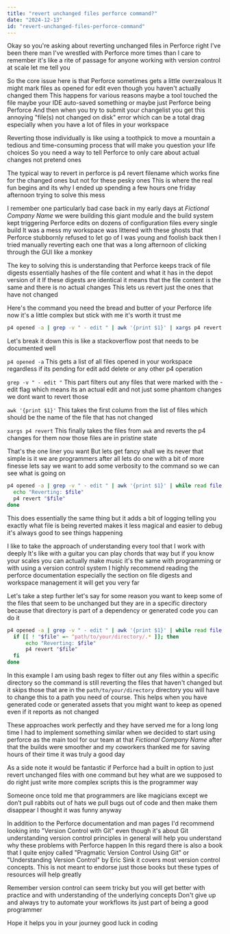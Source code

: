 ```yaml
---
title: "revert unchanged files perforce command?"
date: "2024-12-13"
id: "revert-unchanged-files-perforce-command"
---
```


Okay so you're asking about reverting unchanged files in Perforce right I've been there man I've wrestled with Perforce more times than I care to remember it's like a rite of passage for anyone working with version control at scale let me tell you

So the core issue here is that Perforce sometimes gets a little overzealous It might mark files as opened for edit even though you haven't actually changed them This happens for various reasons maybe a tool touched the file maybe your IDE auto-saved something or maybe just Perforce being Perforce And then when you try to submit your changelist you get this annoying "file(s) not changed on disk" error which can be a total drag especially when you have a lot of files in your workspace

Reverting those individually is like using a toothpick to move a mountain a tedious and time-consuming process that will make you question your life choices So you need a way to tell Perforce to only care about actual changes not pretend ones

The typical way to revert in perforce is p4 revert filename which works fine for the changed ones but not for these pesky ones This is where the real fun begins and its why I ended up spending a few hours one friday afternoon trying to solve this mess

I remember one particularly bad case back in my early days at *Fictional Company Name* we were building this giant module and the build system kept triggering Perforce edits on dozens of configuration files every single build It was a mess my workspace was littered with these ghosts that Perforce stubbornly refused to let go of I was young and foolish back then I tried manually reverting each one that was a long afternoon of clicking through the GUI like a monkey

The key to solving this is understanding that Perforce keeps track of file digests essentially hashes of the file content and what it has in the depot version of it If these digests are identical it means that the file content is the same and there is no actual changes This lets us revert just the ones that have not changed

Here's the command you need the bread and butter of your Perforce life now it's a little complex but stick with me it's worth it trust me

```bash
p4 opened -a | grep -v " - edit " | awk '{print $1}' | xargs p4 revert
```

Let's break it down this is like a stackoverflow post that needs to be documented well

`p4 opened -a` This gets a list of all files opened in your workspace regardless if its pending for edit add delete or any other p4 operation

`grep -v " - edit "` This part filters out any files that were marked with the - edit flag which means its an actual edit and not just some phantom changes we dont want to revert those

`awk '{print $1}'` This takes the first column from the list of files which should be the name of the file that has not changed

`xargs p4 revert` This finally takes the files from `awk` and reverts the p4 changes for them now those files are in pristine state

That's the one liner you want But lets get fancy shall we its never that simple is it we are programmers after all lets do one with a bit of more finesse lets say we want to add some verbosity to the command so we can see what is going on

```bash
p4 opened -a | grep -v " - edit " | awk '{print $1}' | while read file; do
  echo "Reverting: $file"
  p4 revert "$file"
done
```

This does essentially the same thing but it adds a bit of logging telling you exactly what file is being reverted makes it less magical and easier to debug it's always good to see things happening

I like to take the approach of understanding every tool that I work with deeply It's like with a guitar you can play chords that way but if you know your scales you can actually make music it's the same with programming or with using a version control system I highly recommend reading the perforce documentation especially the section on file digests and workspace management it will get you very far

Let's take a step further let's say for some reason you want to keep some of the files that seem to be unchanged but they are in a specific directory because that directory is part of a dependency or generated code you can do it

```bash
p4 opened -a | grep -v " - edit " | awk '{print $1}' | while read file; do
  if [[ ! "$file" =~ ^path/to/your/directory/.* ]]; then
      echo "Reverting: $file"
      p4 revert "$file"
  fi
done
```

In this example I am using bash regex to filter out any files within a specific directory so the command is still reverting the files that haven't changed but it skips those that are in the `path/to/your/directory` directory you will have to change this to a path you need of course.
This helps when you have generated code or generated assets that you might want to keep as opened even if it reports as not changed

These approaches work perfectly and they have served me for a long long time I had to implement something similar when we decided to start using perforce as the main tool for our team at that *Fictional Company Name* after that the builds were smoother and my coworkers thanked me for saving hours of their time it was truly a good day

As a side note it would be fantastic if Perforce had a built in option to just revert unchanged files with one command but hey what are we supposed to do right just write more complex scripts this is the programmer way

Someone once told me that programmers are like magicians except we don’t pull rabbits out of hats we pull bugs out of code and then make them disappear I thought it was funny anyway

In addition to the Perforce documentation and man pages I'd recommend looking into "Version Control with Git" even though it's about Git understanding version control principles in general will help you understand why these problems with Perforce happen In this regard there is also a book that I quite enjoy called "Pragmatic Version Control Using Git" or "Understanding Version Control" by Eric Sink it covers most version control concepts. This is not meant to endorse just those books but these types of resources will help greatly

Remember version control can seem tricky but you will get better with practice and with understanding of the underlying concepts Don't give up and always try to automate your workflows its just part of being a good programmer

Hope it helps you in your journey good luck in coding
